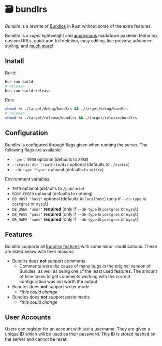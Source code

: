 # 🗃️ bundlrs

*Bundlrs* is a rewrite of [Bundles](https://codeberg.org/SentryTwo/bundles) in Rust without some of the extra features.

Bundlrs is a *super* lightweight and [anonymous](#user-accounts) markdown pastebin featuring custom URLs, quick and full deletion, easy editing, live preview, advanced styling, and [much more](#features)!

## Install

Build:

```bash
bun run build
# release
bun run build:release
```

Run:

```bash
chmod +x ./target/debug/bundlrs && ./target/debug/bundlrs
# release
chmod +x ./target/release/bundlrs && ./target/release/bundlrs
```

## Configuration

Bundlrs is configured through flags given when running the server. The following flags are available:

- `--port 0000` optional (defaults to `8080`)
- `--static-dir "/path/to/dir` optional (defaults to `./static`)
- `--db-type "type"` optional (defaults to `sqlite`)

Environment variables:

- `INFO` optional (defaults to `/pub/info`)
- `BODY_EMBED` optional (defaults to nothing)
- `DB_HOST "host"` optional (defaults to `localhost`) (only if `--db-type` is `postgres` or `mysql`)
- `DB_USER "user"` **required** (only if `--db-type` is `postgres` or `mysql`)
- `DB_PASS "pass"` **required** (only if `--db-type` is `postgres` or `mysql`)
- `DB_NAME "name"` **required** (only if `--db-type` is `postgres` or `mysql`)

## Features

Bundlrs supports all [Bundles features](https://bundles.cc/what#features) with some minor modifications. These are listed below with their reasons:

- Bundlrs does **not** support comments
    - Comments were the cause of many bugs in the original version of Bundles, as well as being one of the least used features. The amount of time taken to get comments working with the correct configuration was not worth the output.
- Bundles does **not** support writer mode
    - *\*this could change*
- Bundles does **not** support paste media
    - *\*this could change*

## User Accounts

Users can register for an account with just a username. They are given a unique ID which will be used as their password. This ID is stored hashed on the server and cannot be reset.
